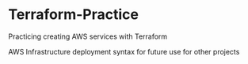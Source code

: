 # Terraform-Practice
Practicing creating AWS services with Terraform

AWS Infrastructure deployment syntax for future use for other projects
